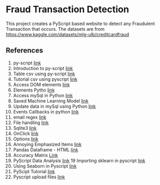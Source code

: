 # Fraud Transaction Detection
This project creates a PyScript based website to  detect any Fraudulent Transaction that occurs.
The datasets are from https://www.kaggle.com/datasets/mlg-ulb/creditcardfraud

## References
1. py-script [link](https://blog.devgenius.io/pyscript-a-new-way-of-building-html-websites-tutorial-for-beginners-67a75935e039)
2. Introduction to py-script [link](https://youtu.be/ExnPNHN5RDo) 
3. Table csv using py-script [link](https://github.com/aslibaraf/pyscript/tree/main/Read%20csv)
4. Tutorial csv using pyscript [link](https://www.youtube.com/watch?v=5PsMX1ZArr8)
5. Access DOM elements [link](https://codingshiksha.com/python/pyscript-dom-manipulation-with-html5-forms-and-input-elements-to-get-value-on-button-click-or-form-submit-in-browser-for-beginners/)
6. Elements Pytho [link](https://codingshiksha.com/python/pyscript-dom-manipulation-with-html5-forms-and-input-elements-to-get-value-on-button-click-or-form-submit-in-browser-for-beginners/)
6. Access mySql in Python [link](https://imranhsayed.medium.com/connect-python-to-mysql-database-with-pymysql-and-phpmyadmin-aa1b6e89890)
7. Saved Machine Learning Model [link](https://www.geeksforgeeks.org/saving-a-machine-learning-model/)
8. Update data in mySql using Python [link](https://www.youtube.com/watch?v=hyijyu-8PPA&t=324s)
9. Events Callbacks in python [link](https://www.jhanley.com/pyscript-javascript-callbacks/)
10. email regex [link](https://www.abstractapi.com/tools/email-regex-guide#:~:text=Email%20Regex%20in%20JavaScript%20JavaScript%20uses%20the%20%E2%80%9Cmatch%E2%80%9D,expressions.%20Below%20is%20one%20method%20for%20handling%20this.)
11. File handling [link](https://www.jhanley.com/pyscript-files-and-file-systems-part-1/)
12. Sqlite3 [link](https://likegeeks.com/python-sqlite3-tutorial/)
13. OnClick [link](https://stackoverflow.com/questions/72093397/how-do-you-input-and-output-text-with-pyscript)
14. Options [link](https://www.geeksforgeeks.org/how-to-set-the-default-value-for-an-html-select-element/#:~:text=The%20select%20tag%20in%20HTML%20is%20used%20to,%E2%80%98selected%E2%80%99%20attribute%20will%20be%20displayed%20by%20default%20on)
15. Annoying Emphasized Items [link](https://stackoverflow.com/questions/60362704/how-do-i-turn-off-contains-emphasized-items-in-visual-studio-code)
16. Pandas Dataframe - HTML [link](https://www.thepythoncode.com/article/convert-pandas-dataframe-to-html-table-python)
17. Accuracy Matrix [Link](https://neptune.ai/blog/f1-score-accuracy-roc-auc-pr-auc)
18. PyScript Data Analysis [link](https://github.com/tirthajyoti/PyScript-examples/blob/main/examples/pyscript_pandas.html)
19 Importing sklearn in pyscript [link](https://stackoverflow.com/questions/72258591/importing-sklearn-module-in-pyscript)
20. Using Seaborn in Pyscript [link](https://github.com/jsambarreto/pyscript-seaborn-test/blob/master/index.html)
21. PyScipt Tutorial [link](https://www.jhanley.com/category/pyscript/)
22. Pyscript upload files [link](https://github.com/amrrs/pyscript-file-uploader/blob/main/index.html)
